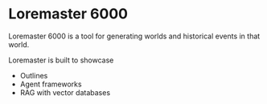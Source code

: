 # Loremaster 6000

Loremaster 6000 is a tool for generating worlds and historical events in that world.

Loremaster is built to showcase

- Outlines
- Agent frameworks
- RAG with vector databases